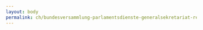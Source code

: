 ```yaml
---
layout: body
permalink: ch/bundesversammlung-parlamentsdienste-generalsekretariat-ressourcen-sicherheit-und-logistik-dienst-fuer-informatik-und-neue-technologien/
---
```


